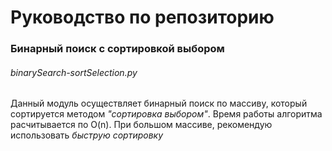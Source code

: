 Руководство по репозиторию
==========================

### Бинарный поиск с сортировкой выбором
###### binarySearch-sortSelection.py
Данный модуль осуществляет бинарный поиск по массиву, который сортируется методом <em>"сортировка выбором"</em>.
Время работы алгоритма расчитывается по O(n). При большом массиве, рекомендую использовать <em>быструю сортировку</em>


